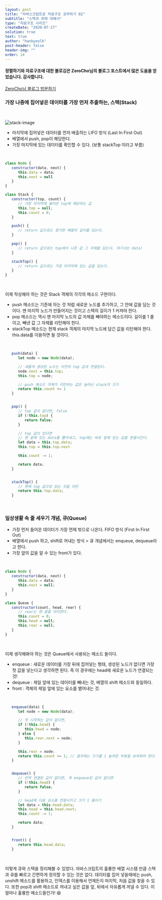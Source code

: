 ```yaml
---
layout: post
title: "자바스크립트로 자료구조 공부하기 02"
subtitle: "스택과 큐에 대해서"
type: "자료구조 시리즈"
createDate: "2020-07-17"
solution: true
text: true
author: "hankyeolk"
post-header: false
header-img: ""
order: 14
---
```


#### 정렬하기와 자료구조에 대한 블로깅은 ZeroCho님의 블로그 포스트에서 많은 도움을 얻었습니다. 감사합니다. 

[ZeroCho님 블로그 방문하기](https://www.zerocho.com/category/Algorithm/post/57e22a778d6bcf0015231c8b)
<br>

### 가장 나중에 집어넣은 데이터를 가장 먼저 추출하는, 스택(Stack) 
<br>

![stack-image](https://learnersbucket.com/wp-content/uploads/2018/12/stack-2-1.png)

- 마지막에 집어넣은 데이터를 먼저 배출하는 LIFO 방식 (Last In First Out)
- 배열에서 push, pop이 해당한다. 
- 가장 마지막에 있는 데이터를 확인할 수 있다. (보통 stackTop 이라고 부름)
<br>

```js
class Node {
   constructor(data, next) {
      this.data = data;
      this.next = null
   }
}

class Stack {
   constructor(top, count) {
      // 가장 마지막에 들어온 top에 해당하는 값
      this.top = null;
      this.count = 0;
   }

   push() {
      // return 값으로는 증가한 배열의 길이를 담는다.
   }

   pop() {
      // return 값으로는 top에서 나온 값 그 자체를 담는다. 여기서는 data!
   }

   stackTop() {
      // return 값으로는 가장 마지막에 있는 값을 담는다.
   }
}
```
<br>

이제 작성해야 하는 것은 Stack 객체의 각각의 메소드 구현이다.

- push 메소드는 기존에 아는 것 처럼 새로운 노드를 추가하고, 그 안에 값을 담는 것이다. 맨 마지막 노드가 만들어지는 것이고 스텍의 길이가 1 커져야 한다.
- pop 메소드는 역시 맨 마지막 노드의 값 자체를 빼야하는 메소드이다. 길이를 1 줄이고, 빼낸 값 그 자체를 리턴해야 한다.
- stackTop 메소드는 현재 stack 객체의 마지막 노드에 담긴 값을 리턴해야 한다. this.data를 이용하면 될 것이다. 
<br>

```js
   push(data) {
      let node = new Node(data);

      // 새롭게 생성된 노드는 이전의 top 값과 연결된다. 
      node.next = this.top;
      this.top = node;

      // push 메소드 자체가 리턴하는 값은 늘어난 stack의 크기
      return this.count += 1
   }


   pop() {
      // top 값이 없다면, false
      if (!this.top) {
         return false;
      }

      // top 값이 있다면
      // 맨 끝에 있는 data를 뽑아내고, top에는 바로 앞에 있는 값을 연결시킨다.
      let data = this.top.data;
      this.top = this.top.next

      this.count -= 1;

      return data;
   }


   stackTop() {
      // 현재 top 값으로 있는 것을 리턴
      return this.top.data;
   }
```

<br>

### 일상생활 속 줄 세우기 개념, 큐(Queue)

- 가장 먼저 들어온 데이터가 가장 먼제 밖으로 나온다. FIFO 방식 (First In First Out)
- 배열에서 push 하고, shift로 꺼내는 방식 > 큐 개념에서는 enqueue, dequeue라고 한다.
- 가장 앞의 값을 알 수 있는 front가 있다.
<br>

```js
class Node {
   constructor(data, next) {
      this.data = data;
      this.next = null;
   }
}

class Queue {
   constructor(count, head, rear) {
      // rear는 맨 끝을 의미한다.
      this.count = 0;
      this.head = null;
      this.rear = null;
   }  
}
```
<br>

이제 생각해봐야 하는 것은 Queue에서 사용되는 메소드 들이다.

- enqueue : 새로운 데이터를 가장 뒤에 집어넣는 형태, 생성된 노드가 없다면 가장 첫 값을 넣는다고 생각하면 된다. 즉 이 경우에는 head에 새로운 노드가 연결되는 것!
- dequeue : 제일 앞에 있는 데이터를 빼내는 것, 배열의 shift 메소드와 동일하다.
- front : 객체의 제일 앞에 있는 요소를 뱉어내는 것.
<br>

```js
   enqueue(data) {
      let node = new Node(data);

      // 첫 시작하는 값이 없다면,
      if (!this.head) {
         this.head = node;
      } else {
         this.rear.next = node;
      }

      this.rear = node;
      return this.count += 1; // 결국에는 크기를 1 늘려준 부분을 보여줘야 한다.
   }


   dequeue() {
      // 만약 연결된 값이 없다면, 즉 enqueue된 값이 없다면
      if (!this.head) {
         return false;
      }

      // head에 다음 요소를 연결시키고 크기 1 줄이기
      let data = this.head.data;
      this.head = this.head.next;
      this.count -= 1;

      return data;
   }


   front() {
      return this.head.data;
   }
```

<br>

이렇게 큐와 스택을 정리해볼 수 있었다. 자바스크립트의 훌륭한 배열 시스템 만큼 스택과 큐를 빠르고 간편하게 정의할 수 있는 것은 없다. 데이터를 집어 넣을때에는 push, unshift 메소드를 활용하고, 인덱스를 이용해서 언제든지 마지막, 처음 값을 찾을 수 있다. 또한 pop과 shift 메소드로 꺼내고 싶은 값을 앞, 뒤에서 자유롭게 꺼낼 수 있다. 이 얼마나 훌륭한 메소드들인가! 😆